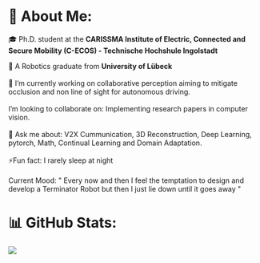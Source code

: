 # 💫 About Me:

🎓 Ph.D. student at the **CARISSMA Institute of Electric, Connected and Secure Mobility (C-ECOS) - Technische Hochshule Ingolstadt**  

🔭 A Robotics graduate from **University of Lübeck** <br><br>💪 I’m currently working on collaborative perception aiming to mitigate occlusion and non line of sight for autonomous driving. <br><br>  I’m looking to collaborate on: Implementing research papers in computer vision. <br> <br>💬 Ask me about: V2X Cummunication, 3D Reconstruction, Deep Learning, pytorch, Math, Continual Learning and Domain Adaptation. <br> <br>⚡Fun fact: I rarely sleep at night<br><br> Current Mood: " Every now and then I feel the temptation to design and develop a Terminator Robot but then I just lie down until it goes away "<br>

# 📊 GitHub Stats:
![](https://github-readme-streak-stats.herokuapp.com/?user=abhishekjagtap1&theme=dark&hide_border=false)<br/>


